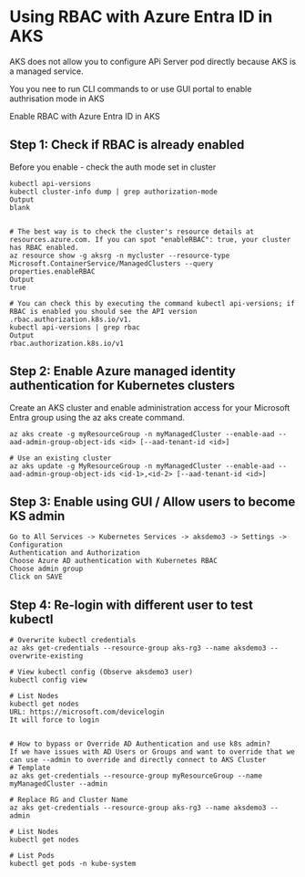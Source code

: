 
# Using RBAC with Azure Entra ID in AKS

AKS does not allow you to configure APi Server pod directly because AKS is a managed service.

You you nee to run CLI commands to or use GUI portal to enable authrisation mode in AKS

Enable RBAC with Azure Entra ID in AKS


## Step 1: Check if RBAC is already enabled

Before you enable - check the auth mode set in cluster

```
kubectl api-versions
kubectl cluster-info dump | grep authorization-mode
Output
blank


# The best way is to check the cluster's resource details at resources.azure.com. If you can spot "enableRBAC": true, your cluster has RBAC enabled. 
az resource show -g aksrg -n mycluster --resource-type Microsoft.ContainerService/ManagedClusters --query properties.enableRBAC
Output
true

# You can check this by executing the command kubectl api-versions; if RBAC is enabled you should see the API version .rbac.authorization.k8s.io/v1.
kubectl api-versions | grep rbac
Output
rbac.authorization.k8s.io/v1
```

## Step 2: Enable Azure managed identity authentication for Kubernetes clusters

Create an AKS cluster and enable administration access for your Microsoft Entra group using the az aks create command.
```
az aks create -g myResourceGroup -n myManagedCluster --enable-aad --aad-admin-group-object-ids <id> [--aad-tenant-id <id>]

# Use an existing cluster
az aks update -g MyResourceGroup -n myManagedCluster --enable-aad --aad-admin-group-object-ids <id-1>,<id-2> [--aad-tenant-id <id>]
```

## Step 3: Enable using GUI / Allow users to become KS admin
```
Go to All Services -> Kubernetes Services -> aksdemo3 -> Settings -> Configuration
Authentication and Authorization
Choose Azure AD authentication with Kubernetes RBAC
Choose admin group
Click on SAVE
```

## Step 4: Re-login with different user to test kubectl
```
# Overwrite kubectl credentials 
az aks get-credentials --resource-group aks-rg3 --name aksdemo3 --overwrite-existing

# View kubectl config (Observe aksdemo3 user)
kubectl config view 

# List Nodes
kubectl get nodes
URL: https://microsoft.com/devicelogin
It will force to login


# How to bypass or Override AD Authentication and use k8s admin?
If we have issues with AD Users or Groups and want to override that we can use --admin to override and directly connect to AKS Cluster
# Template
az aks get-credentials --resource-group myResourceGroup --name myManagedCluster --admin

# Replace RG and Cluster Name
az aks get-credentials --resource-group aks-rg3 --name aksdemo3 --admin

# List Nodes
kubectl get nodes

# List Pods
kubectl get pods -n kube-system

```

